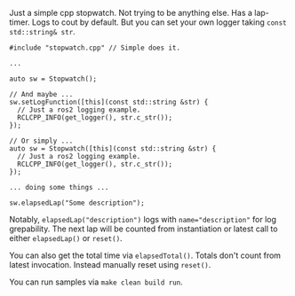 Just a simple cpp stopwatch. Not trying to be anything else. Has a lap-timer. Logs to cout by default. But you can set your own logger taking `const std::string& str`.

```
#include "stopwatch.cpp" // Simple does it.

...

auto sw = Stopwatch();

// And maybe ...
sw.setLogFunction([this](const std::string &str) {
  // Just a ros2 logging example.
  RCLCPP_INFO(get_logger(), str.c_str());
});

// Or simply ...
auto sw = Stopwatch([this](const std::string &str) {
  // Just a ros2 logging example.
  RCLCPP_INFO(get_logger(), str.c_str());
});

... doing some things ...

sw.elapsedLap("Some description"); 
```

Notably, `elapsedLap("description")` logs with `name="description"` for log grepability. The next lap will be counted from instantiation or latest call to either `elapsedLap()` or `reset()`.

You can also get the total time via `elapsedTotal()`. Totals don't count from latest invocation. Instead manually reset using `reset()`.

You can run samples via `make clean build run`.